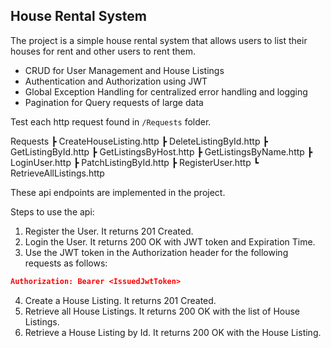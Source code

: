 ## House Rental System

The project is a simple house rental system that allows users to list their houses for rent and other users to rent them.

- CRUD for User Management and House Listings
- Authentication and Authorization using JWT
- Global Exception Handling for centralized error handling and logging
- Pagination for Query requests of large data

Test each http request found in `/Requests` folder.

Requests
┣ CreateHouseListing.http
┣ DeleteListingById.http
┣ GetListingById.http
┣ GetListingsByHost.http
┣ GetListingsByName.http
┣ LoginUser.http
┣ PatchListingById.http
┣ RegisterUser.http
┗ RetrieveAllListings.http

These api endpoints are implemented in the project.

Steps to use the api:

1. Register the User. It returns 201 Created.
2. Login the User. It returns 200 OK with JWT token and Expiration Time.
3. Use the JWT token in the Authorization header for the following requests as follows:

```json
Authorization: Bearer <IssuedJwtToken>
```

4. Create a House Listing. It returns 201 Created.
5. Retrieve all House Listings. It returns 200 OK with the list of House Listings.
6. Retrieve a House Listing by Id. It returns 200 OK with the House Listing.

